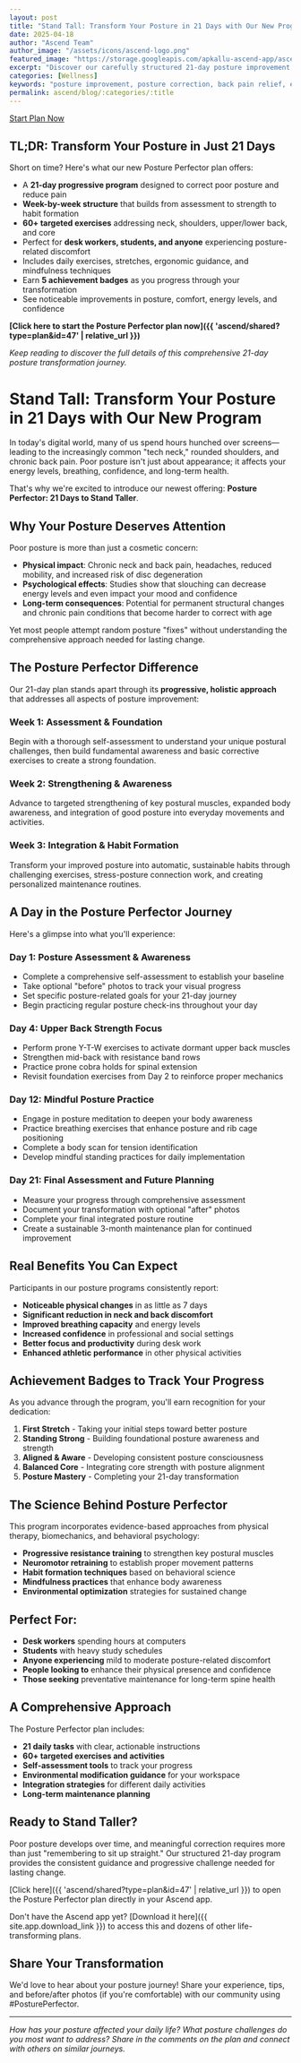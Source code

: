 ```yaml
---
layout: post
title: "Stand Tall: Transform Your Posture in 21 Days with Our New Program"
date: 2025-04-18
author: "Ascend Team"
author_image: "/assets/icons/ascend-logo.png"
featured_image: "https://storage.googleapis.com/apkallu-ascend-app/ascend/badges/ascend_team/posture_perfector_aligned_&_aware.jpeg"
excerpt: "Discover our carefully structured 21-day posture improvement plan designed to address modern postural challenges through targeted exercises, stretches, and mindfulness techniques that will have you standing taller and feeling better in just three weeks."
categories: [Wellness]
keywords: "posture improvement, posture correction, back pain relief, ergonomics, desk posture, posture exercises, posture awareness, spine health, better posture, posture transformation"
permalink: ascend/blog/:categories/:title
---
```


<a href="{{ 'ascend/shared?type=plan&id=47' | relative_url }}" class="floating-btn pulse">
  Start Plan Now
</a>

## TL;DR: Transform Your Posture in Just 21 Days
Short on time? Here's what our new Posture Perfector plan offers:
- A **21-day progressive program** designed to correct poor posture and reduce pain
- **Week-by-week structure** that builds from assessment to strength to habit formation
- **60+ targeted exercises** addressing neck, shoulders, upper/lower back, and core
- Perfect for **desk workers, students, and anyone** experiencing posture-related discomfort
- Includes daily exercises, stretches, ergonomic guidance, and mindfulness techniques
- Earn **5 achievement badges** as you progress through your transformation
- See noticeable improvements in posture, comfort, energy levels, and confidence

**[Click here to start the Posture Perfector plan now]({{ 'ascend/shared?type=plan&id=47' | relative_url }})**

*Keep reading to discover the full details of this comprehensive 21-day posture transformation journey.*

# Stand Tall: Transform Your Posture in 21 Days with Our New Program

In today's digital world, many of us spend hours hunched over screens—leading to the increasingly common "tech neck," rounded shoulders, and chronic back pain. Poor posture isn't just about appearance; it affects your energy levels, breathing, confidence, and long-term health.

That's why we're excited to introduce our newest offering: **Posture Perfector: 21 Days to Stand Taller**.

## Why Your Posture Deserves Attention

Poor posture is more than just a cosmetic concern:

- **Physical impact**: Chronic neck and back pain, headaches, reduced mobility, and increased risk of disc degeneration
- **Psychological effects**: Studies show that slouching can decrease energy levels and even impact your mood and confidence
- **Long-term consequences**: Potential for permanent structural changes and chronic pain conditions that become harder to correct with age

Yet most people attempt random posture "fixes" without understanding the comprehensive approach needed for lasting change.

## The Posture Perfector Difference

Our 21-day plan stands apart through its **progressive, holistic approach** that addresses all aspects of posture improvement:

### Week 1: Assessment & Foundation
Begin with a thorough self-assessment to understand your unique postural challenges, then build fundamental awareness and basic corrective exercises to create a strong foundation.

### Week 2: Strengthening & Awareness
Advance to targeted strengthening of key postural muscles, expanded body awareness, and integration of good posture into everyday movements and activities.

### Week 3: Integration & Habit Formation
Transform your improved posture into automatic, sustainable habits through challenging exercises, stress-posture connection work, and creating personalized maintenance routines.

## A Day in the Posture Perfector Journey

Here's a glimpse into what you'll experience:

### Day 1: Posture Assessment & Awareness
- Complete a comprehensive self-assessment to establish your baseline
- Take optional "before" photos to track your visual progress
- Set specific posture-related goals for your 21-day journey
- Begin practicing regular posture check-ins throughout your day

### Day 4: Upper Back Strength Focus
- Perform prone Y-T-W exercises to activate dormant upper back muscles
- Strengthen mid-back with resistance band rows
- Practice prone cobra holds for spinal extension
- Revisit foundation exercises from Day 2 to reinforce proper mechanics

### Day 12: Mindful Posture Practice
- Engage in posture meditation to deepen your body awareness
- Practice breathing exercises that enhance posture and rib cage positioning
- Complete a body scan for tension identification
- Develop mindful standing practices for daily implementation

### Day 21: Final Assessment and Future Planning
- Measure your progress through comprehensive assessment
- Document your transformation with optional "after" photos
- Complete your final integrated posture routine
- Create a sustainable 3-month maintenance plan for continued improvement

## Real Benefits You Can Expect

Participants in our posture programs consistently report:

- **Noticeable physical changes** in as little as 7 days
- **Significant reduction in neck and back discomfort**
- **Improved breathing capacity** and energy levels
- **Increased confidence** in professional and social settings
- **Better focus and productivity** during desk work
- **Enhanced athletic performance** in other physical activities

## Achievement Badges to Track Your Progress

As you advance through the program, you'll earn recognition for your dedication:

1. **First Stretch** - Taking your initial steps toward better posture
2. **Standing Strong** - Building foundational posture awareness and strength
3. **Aligned & Aware** - Developing consistent posture consciousness
4. **Balanced Core** - Integrating core strength with posture alignment
5. **Posture Mastery** - Completing your 21-day transformation

## The Science Behind Posture Perfector

This program incorporates evidence-based approaches from physical therapy, biomechanics, and behavioral psychology:

- **Progressive resistance training** to strengthen key postural muscles
- **Neuromotor retraining** to establish proper movement patterns
- **Habit formation techniques** based on behavioral science
- **Mindfulness practices** that enhance body awareness
- **Environmental optimization** strategies for sustained change

## Perfect For:

- **Desk workers** spending hours at computers
- **Students** with heavy study schedules
- **Anyone experiencing** mild to moderate posture-related discomfort
- **People looking to** enhance their physical presence and confidence
- **Those seeking** preventative maintenance for long-term spine health

## A Comprehensive Approach

The Posture Perfector plan includes:
- **21 daily tasks** with clear, actionable instructions
- **60+ targeted exercises and activities**
- **Self-assessment tools** to track your progress
- **Environmental modification guidance** for your workspace
- **Integration strategies** for different daily activities
- **Long-term maintenance planning**

## Ready to Stand Taller?

Poor posture develops over time, and meaningful correction requires more than just "remembering to sit up straight." Our structured 21-day program provides the consistent guidance and progressive challenge needed for lasting change.

[Click here]({{ 'ascend/shared?type=plan&id=47' | relative_url }}) to open the Posture Perfector plan directly in your Ascend app.

Don't have the Ascend app yet? [Download it here]({{ site.app.download_link }}) to access this and dozens of other life-transforming plans.

## Share Your Transformation

We'd love to hear about your posture journey! Share your experience, tips, and before/after photos (if you're comfortable) with our community using #PosturePerfector.

---

*How has your posture affected your daily life? What posture challenges do you most want to address? Share in the comments on the plan and connect with others on similar journeys.*